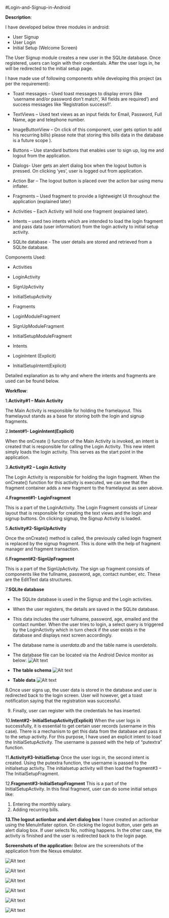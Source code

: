#Login-and-Signup-in-Android


**Description**:

I have developed below three modules in android:

- User Signup 
- User Login 
- Initial Setup (Welcome Screen) 

The User Signup module creates a new user in the SQLite database. Once registered, users can login with their credentials. 
After the user logs in, he will be redirected to the initial setup page.

I have made use of following components while developing this project (as per the requirement):

- Toast messages – Used toast messages to display errors (like ‘username and/or password don’t match’, ‘All fields are required’) and success messages like ‘Registration success!!’. 

- TextViews – Used text views as an input fields for Email, Password, Full Name, age and telephone number. 

- ImageButtonView – On click of this component, user gets option to add his recurring bills) please note that storing this bills data in the database is a future scope ). 

- Buttons – Use standard buttons that enables user to sign up, log me and logout from the application. 

- Dialogs- User gets an alert dialog box when the logout button is pressed. On clicking ‘yes’, user is logged out from application. 

- Action Bar – The logout button is placed over the action bar using menu inflater. 

- Fragments – Used fragment to provide a lightweight UI throughout the application (explained later) 

- Activities – Each Activity will hold one fragment (explained later). 

- Intents – used two intents which are intended to load the login fragment and pass data (user information) from the login activity to initial setup activity. 

- SQLite database - The user details are stored and retrieved from a SQLite database.


Components Used:

- Activities
 - LoginActivity
 - SignUpActivity
 - InitialSetupActivity


- Fragments
 - LoginModuleFragment
 - SignUpModuleFragment
 - InitialSetupModuleFragment
 
- Intents
 - LoginIntent (Explicit)
 - InitialSetupIntent(Explicit)

Detailed explanation as to why and where the intents and fragments are used can be found below.

**Workflow**:

1.**Activity#1 – Main Activity** 

The Main Activity is responsible for holding the framelayout. This framelayout stands as a base for storing both the login and signup fragments. 

2.**Intent#1- LoginIntent(Explicit)**

When the onCreate () function of the Main Activity is invoked, an intent is created that is responsible for calling the Login Activity. This new intent simply loads the login activity. This serves as the start point in the application. 

3.**Activity#2 – Login Activity**

The Login Activity is responsible for holding the login fragment. When the onCreate() function for this activity is executed, we can see that the fragment container adds a new fragment to the framelayout as seen above. 

4.**Fragment#1- LoginFragment**

This is a part of the LoginActivity. The Login Fragment consists of Linear layout that is responsible for creating the text views and the login and signup buttons. On clicking signup, the Signup Activity is loaded. 

5.**Activity#2-SignUpActivity** 

Once the onCreate() method is called, the previously called login fragment is replaced by the signup fragment. This is done with the help of fragment manager and fragment transaction.

6.**Fragment#2-SignUpFragment**

This is a part of the SignUpActivity. The sign up fragment consists of components like the fullname, password, age, contact number, etc. These are the EditText data structures. 

7.**SQLite database**

- The SQLite database is used in the Signup and the Login activities. 
- When the user registers, the details are saved in the SQLite database. 
- This data includes the user fullname, password, age, emailed and the contact number. When the user tries to login, a select query is triggered by the LoginActivity which in turn check if the user exists in the database and displays next screen accordingly. 
- The database name is *userdata.db* and the table name is *userdetails*.
- The database file can be located via the Android Device monitor as below: 
![Alt text](/Screengrabs/database/db%20file%20location.png?raw=true "Locating database in Android monitor")

- **The table schema**
![Alt text](/Screengrabs/database/table%20schema.png?raw=true "The user details table schema")

- **Table data**
![Alt text](/Screengrabs/database/table%20data.png?raw=true "The user detals table data")

8.Once user signs up, the user data is stored in the database and user is redirected back to the
login screen. User will however, get a toast notification saying that the registration was
successful.

9. Finally, user can register with the credentials he has inserted.

10.**Intent#2- InitialSetupActivity(Explicit)**
When the user logs in successfully, it is essential to get certain user records (username in this
case). There is a mechanism to get this data from the database and pass it to the setup
activity. For this purpose, I have used an explicit intent to load the InitialSetupActivity. The
username is passed with the help of “putextra” function.

11.**Activity#3-InitialSetup**
Once the user logs in, the second intent is created. Using the putextra function, the
username is passed to the initialsetup activity. The initialsetup activity will then load the
fragment#3 – The InitialSetupFragment.

12.**Fragment#3-InitialSetupFragment**
This is a part of the InitialSetupActivity. In this final fragment, user can do some initial setups
like:
1. Entering the monthly salary.
2. Adding recurring bills.

**13.The logout actionbar and alert dialog box**
I have created an actionbar using the MenuInflater option. On clicking the logout
button, user gets an alert dialog box. If user selects No, nothing happens. In the other
case, the activity is finished and the user is redirected back to the login page.

**Screenshots of the application:**
Below are the screenshots of the application from the Nexus emulator.

![Alt text](/Screengrabs/Log%20in%20page.png?raw=true "The log in page")

![Alt text](/Screengrabs/Sign%20Up%20page.png?raw=true "The sign up page")

![Alt text](/Screengrabs/ToastMessageSignup.png?raw=true "ToastMessage error Signup.png")

![Alt text](/Screengrabs/Successfully%20Registered.png?raw=true "Successfully Registered toast message.png")

![Alt text](/Screengrabs/WelcomeMessage.png?raw=true "Welcome Message.png")

![Alt text](/Screengrabs/LogoutDialog.png?raw=true "Logout Dialog.png")

